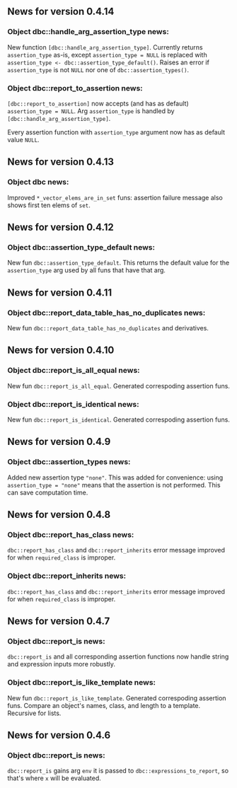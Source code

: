 <!-- generated by R package codedoc; do not modify! -->

## News for version 0.4.14

### Object dbc::handle_arg_assertion_type news:

New function `[dbc::handle_arg_assertion_type]`. Currently returns
`assertion_type` as-is, except `assertion_type = NULL`
is replaced with `assertion_type <- dbc::assertion_type_default()`.
Raises an error if `assertion_type` is not `NULL` nor one of
`dbc::assertion_types()`.

### Object dbc::report_to_assertion news:

`[dbc::report_to_assertion]` now accepts (and has as default)
`assertion_type = NULL`. Arg `assertion_type` is handled by
`[dbc::handle_arg_assertion_type]`.

Every assertion function with `assertion_type` argument now has as default
value `NULL`.


## News for version 0.4.13

### Object dbc news:

Improved `*_vector_elems_are_in_set` funs: assertion failure message
also shows first ten elems of `set`.


## News for version 0.4.12

### Object dbc::assertion_type_default news:

New fun `dbc::assertion_type_default`.
This returns the default value for the `assertion_type` arg used by all
funs that have that arg.


## News for version 0.4.11

### Object dbc::report_data_table_has_no_duplicates news:

New fun `dbc::report_data_table_has_no_duplicates` and derivatives.


## News for version 0.4.10

### Object dbc::report_is_all_equal news:

New fun `dbc::report_is_all_equal`. Generated correspoding assertion
funs.

### Object dbc::report_is_identical news:

New fun `dbc::report_is_identical`. Generated correspoding assertion
funs.


## News for version 0.4.9

### Object dbc::assertion_types news:

Added new assertion type `"none"`. This was added for convenience:
using `assertion_type = "none"` means that the assertion is not performed.
This can save computation time.


## News for version 0.4.8

### Object dbc::report_has_class news:


`dbc::report_has_class` and `dbc::report_inherits` error message improved for
when `required_class` is improper.


### Object dbc::report_inherits news:


`dbc::report_has_class` and `dbc::report_inherits` error message improved for
when `required_class` is improper.



## News for version 0.4.7

### Object dbc::report_is news:

`dbc::report_is` and all corresponding assertion functions now handle
string and expression inputs more robustly.

### Object dbc::report_is_like_template news:

New fun `dbc::report_is_like_template`. Generated correspoding assertion
funs. Compare an object's names, class, and length to a template. Recursive
for lists.


## News for version 0.4.6

### Object dbc::report_is news:

`dbc::report_is` gains arg `env` it is passed to
`dbc::expressions_to_report`, so that's where `x` will be evaluated.


